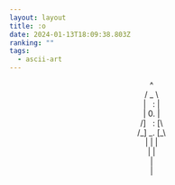 ```yaml
---
layout: layout
title: :o
date: 2024-01-13T18:09:38.803Z
ranking: ""
tags:
  - ascii-art
---
```


<p style="text-align:center">
^ <br>
/ _ \ <br>
|&nbsp;&nbsp;&nbsp;: | <br>
| 0. | <br>
/]&nbsp;&nbsp;&nbsp;: [\ <br>
/_] _. [_\ <br>
| | |<br>
| |<br>
|<br>
|<br>
</p>